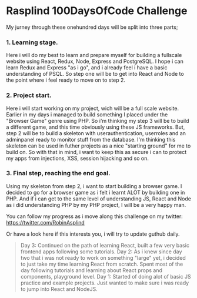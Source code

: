 # Rasplind 100DaysOfCode Challenge

My jurney through these onehundred days will be split into three parts;
### 1. Learning stage. 
Here i will do my best to learn and prepare myself for building a fullscale website using React, Redux, Node, Express and PostgreSQL.
I hope i can learn Redux and Express "as i go", and i already feel i have a basic understanding of PSQL.
So step one will be to get into React and Node to the point where i feel ready to move on to step 2.

### 2. Project start. 
Here i will start working on my project, wich will be a full scale website.
Earlier in my days i managed to build something I placed under the "Browser Game" genre using PHP.
So i'm thinking my step 3 will be to build a different game, and this time obviously using these JS frameworks.
But, step 2 will be to build a skeleton with userauthentication, userroles and an adminpanel ready to monitor stuff from the database.
I'm thinking this skeleton can be used in futher projects as a nice "starting ground" for me to build on.
So with that in mind, i want to keep this as secure i can to protect my apps from injections, XSS, session hijacking and so on.

### 3. Final step, reaching the end goal. 
Using my skeleton from step 2, i want to start building a browser game.
I decided to go for a browser game as i felt i learnt ALOT by building one in PHP. 
And if i can get to the same level of understanding JS, React and Node as i did understanding PHP by my PHP project, I will be a very happy man.


You can follow my progress as i move along this challenge on my twitter:
https://twitter.com/RobinAsplind

Or have a look here if this interests you, i will try to update guthub daily.
>Day 3:
>Continued on the path of learning React, built a few very basic frontend apps following some tutorials.
>Day 2:
>As i knew since day two that i was not ready to work on something "large" yet, i decided to just take my time learning React from scratch.
>Spent most of the day following tutorials and learning about React props and components, playground level.
>Day 1:
>Started of doing alot of basic JS practice and example projects. Just wanted to make sure i was ready to jump into React and NodeJS.